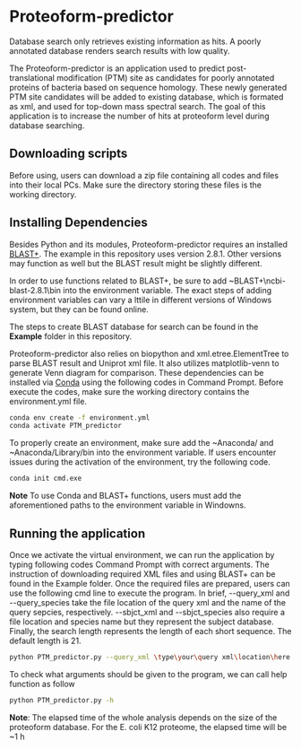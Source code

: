 # Proteoform-predictor

Database search only retrieves existing information as hits. A poorly annotated database renders search results with low quality.

The Proteoform-predictor is an application used to predict post-translational modification (PTM) site as candidates for poorly annotated proteins of bacteria based on sequence homology. These newly generated PTM site candidates will be added to existing database, which is formated as xml, and used for top-down mass spectral search. The goal of this application is to increase the number of hits at proteoform level during database searching. 

## Downloading scripts

Before using, users can download a zip file containing all codes and files into their local PCs. Make sure the directory storing these files is the working directory. 

## Installing Dependencies
Besides Python and its modules, Proteoform-predictor requires an installed [BLAST+](https://ftp.ncbi.nlm.nih.gov/blast/executables/blast+/2.8.1/). The example in this repository uses version 2.8.1. Other versions may function as well but the BLAST result might be slightly different. 

In order to use functions related to BLAST+, be sure to add ~BLAST+\ncbi-blast-2.8.1\bin into the environment variable. The exact steps of adding environment variables can vary a lttile in different versions of Windows system, but they can be found online.

The steps to create BLAST database for search can be found in the **Example** folder in this repository.

Proteoform-predictor also relies on biopython and xml.etree.ElementTree to parse BLAST result and Uniprot xml file. It also utilizes matplotlib-venn to generate Venn diagram for comparison. These dependencies can be installed via [Conda](https://conda.io/projects/conda/en/latest/user-guide/install/windows.html) using the following codes in Command Prompt. Before execute the codes, make sure the working directory contains the environment.yml file.
``` bash
conda env create -f environment.yml
conda activate PTM_predictor
```
To properly create an environment, make sure add the ~Anaconda/ and ~Anaconda/Library/bin into the environment variable. If users encounter issues during the activation of the environment, try the following code.
``` bash
conda init cmd.exe
```
**Note** To use Conda and BLAST+ functions, users must add the aforementioned paths to the environment variable in Windowns.
## Running the application

Once we activate the virtual environment, we can run the application by typing following codes Command Prompt with correct arguments. The instruction of downloading required XML files and using BLAST+ can be found in the Example folder. Once the required files are prepared, users can use the following cmd line to execute the program. In brief, --query_xml and --query_species take the file location of the query xml and the name of the query sepcies, respectively. --sbjct_xml and --sbjct_species also require a file location and species name but they represent the subject database. Finally, the search length represents the length of each short sequence. The default length is 21.

```bash
python PTM_predictor.py --query_xml \type\your\query xml\location\here --query_species [species name (e.g. Ecoli_K12)]  --sbjct_xml \type\your\subject xml\location\here --sbjct_species [species name (e.g. Ecoli_B)] --sl [length of short sequence]
```
To check what arguments should be given to the program, we can call help function as follow

```bash
python PTM_predictor.py -h
```

**Note**: The elapsed time of the whole analysis depends on the size of the proteoform database. For the E. coli K12 proteome, the elapsed time will be ~1 h


